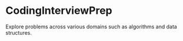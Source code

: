 # CodingInterviewPrep
Explore problems across various domains such as algorithms and data structures.
